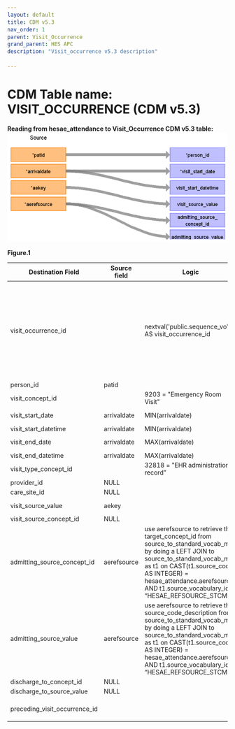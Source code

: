 ```yaml
---
layout: default
title: CDM v5.3
nav_order: 1
parent: Visit_Occurrence
grand_parent: HES APC
description: "Visit_occurrence v5.3 description"

---
```



# CDM Table name: VISIT_OCCURRENCE (CDM v5.3)

**Reading from hesae_attendance to Visit_Occurrence CDM v5.3 table:**
![](images/image3.png)

**Figure.1**

| Destination Field | Source field | Logic | Comment field |
| --- | --- | --- | --- |
| visit_occurrence_id |  |  nextval('public.sequence_vo') AS visit_occurrence_id | A sequence named "sequence_vo" is created in the public schema to uniquely generate "visit_occurrence_id"s. It initializes by fetching the highest ID from the {TARGET_SCHEMA_TO_LINK}._max_ids table where "tbl_name" equals "visit_occurrence". This table, located in the schema to be linked to the target schema, stores the maximum IDs for all CDM tables to help set the starting point for the next ID in a given sequence.| 
| person_id | patid |  |  |
| visit_concept_id |  | 9203 = "Emergency Room Visit" |  |
| visit_start_date | arrivaldate | MIN(arrivaldate) | The first Arrival date of that patid will be mapped to visit_start_date  |
| visit_start_datetime | arrivaldate | MIN(arrivaldate) |  |
| visit_end_date | arrivaldate| MAX(arrivaldate) | The last Arrival date of that patid will be mapped to visit_end_date|
| visit_end_datetime | arrivaldate | MAX(arrivaldate) | |
| visit_type_concept_id |  | 32818 = "EHR administration record” |  |
| provider_id | NULL | |  |
| care_site_id | NULL | |  |
| visit_source_value | aekey | | This will allow us to retrieve Visit_occurrence_id.  |
| visit_source_concept_id | NULL |  |  |
| admitting_source_concept_id | aerefsource | use aerefsource to retrieve the target_concept_id from source_to_standard_vocab_map by doing a LEFT JOIN to source_to_standard_vocab_map as t1 on CAST(t1.source_code AS INTEGER) = hesae_attendance.aerefsource AND t1.source_vocabulary_id = “HESAE_REFSOURCE_STCM”. | Check for OMOP codes from aerefsource |
| admitting_source_value | aerefsource | use aerefsource to retrieve the source_code_description from source_to_standard_vocab_map by doing a LEFT JOIN to source_to_standard_vocab_map as t1 on CAST(t1.source_code AS INTEGER) = hesae_attendance.aerefsource AND t1.source_vocabulary_id = “HESAE_REFSOURCE_STCM”. | Definition to be added instead of number |
| discharge_to_concept_id | NULL |  | |
| discharge_to_source_value | NULL |  |  |
| preceding_visit_occurrence_id |  | | Using person_id, look up the attendances that occurred prior to this and put the visit_occurrence_id here.  |